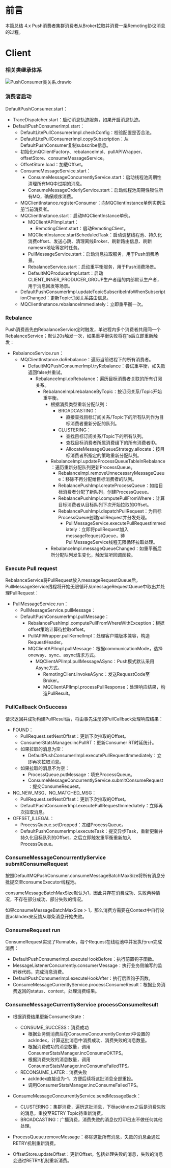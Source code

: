 # 前言

本篇总结 4.x Push消费者集群消费者从Broker拉取并消费一条Remoting协议消息的过程。

# Client

###  相关类继承体系

![PushConsumer类关系.drawio](C:\Users\c00567567\Desktop\PushConsumer类关系.drawio.png)

###  消费者启动

DefaultPushConsumer.start：

- TraceDispatcher.start：启动消息轨迹服务，如果开启消息轨迹。
- DefaultPushConsumerImpl.start：
  - DefaultLitePullConsumerImpl.checkConfig：校验配置是否合法。
  - DefaultLitePullConsumerImpl.copySubscription：从DefaultPushConsumer复制subscribe信息。
  - 初始化mQClientFactory、rebalanceImpl、pullAPIWrapper、offsetStore、consumeMessageService。
  - OffsetStore.load：加载Offset。
  - ConsumeMessageService.start：
    - ConsumeMessageConcurrentlyService.start：启动线程池周期性清理所有MQ中过期的消息。
    - ConsumeMessageOrderlyService.start：启动线程池周期性锁住所有MQ，确保顺序消费。
  - MQClientInstance.registerConsumer：向MQClientInstance单例实例注册当前消费者。
  - MQClientInstance.start：启动MQClientInstance单例。
    - MQClientAPIImpl.start：
      - RemotingClient.start：启动RemotingClient。
    - MQClientInstance.startScheduledTask：启动调整线程池、持久化消费offset、发送心跳、清理离线Broker、刷新路由信息、刷新namesrv地址等定时任务。
    - PullMessageService.start：启动消息拉取服务，用于Push消费场景。
    - RebalanceService.start：启动重平衡服务，用于Push消费场景。
    - DefaultMQProducerImpl.start：启动CLIENT_INNER_PRODUCER_GROUP生产者组的内部默认生产者，用于消息回发等场景。
  - DefaultPushConsumerImpl.updateTopicSubscribeInfoWhenSubscriptionChanged：更新Topic订阅关系路由信息。
  - MQClientInstance.rebalanceImmediately：立即重平衡一次。

###  Rebalance

Push消费首先由RebalanceService定时触发，单进程内多个消费者共用同一个RebalanceService；默认20s触发一次，如果重平衡失败将在1s后立即重新触发：

- RebalanceService.run：
  - MQClientInstance.doRebalance：遍历当前进程下的所有消费者。
    - DefaultMQPushConsumerImpl.tryRebalance：尝试重平衡，如失败返回false并重试。
      - RebalanceImpl.doRebalance：遍历目标消费者关联的所有订阅关系。
        - RebalanceImpl.rebalanceByTopic：按订阅关系/Topic开始重平衡。
          - 根据消费类型重新分配队列：
            - BROADCASTING：
              - 直接查找目标订阅关系/Topic下的所有队列作为目标消费者重新分配的队列。
            - CLUSTERING：
              - 查找目标订阅关系/Topic下的所有队列。
              - 查找目标消费者所属消费组下的所有消费者ID。
              - AllocateMessageQueueStrategy.allocate：按目标消费者所指定的策略重新分配队列。
          - RebalanceImpl.updateProcessQueueTableInRebalance：遍历重新分配队列更新ProcessQueue。
            - RebalanceImpl.removeUnnecessaryMessageQueue：移除不再分配给目标消费者的队列。
            - RebalancePushImpl.createProcessQueue：如给目标消费者分配了新队列，创建ProcessQueue。
            - RebalancePushImpl.computePullFromWhere：计算目标消费者从目标队列下次开始拉取的Offset。
            - RebalancePushImpl.dispatchPullRequest：为目标ProcessQueue创建pullRequest并分发处理。
              - PullMessageService.executePullRequestImmediately：立即将pullRequest加入messageRequestQueue，待PullMessageService线程无限循环拉取处理。
          - RebalanceImpl.messageQueueChanged：如重平衡后所分配队列发生变化，触发监听回调函数。

###  Execute Pull request

RebalanceService将PullRequest放入messageRequestQueue后，PullMessageService线程将开始无限循环从messageRequestQueue中取出并处理PullRequest：

- PullMessageService.run：
  - PullMessageService.pullMessage：
  - DefaultPushConsumerImpl.pullMessage：
    - RebalancePushImpl.computePullFromWhereWithException：根据offset策略计算待拉取offset。
    - PullAPIWrapper.pullKernelImpl：处理客户端版本兼容，构造RequestHeader。
    - MQClientAPIImpl.pullMessage：根据communicationMode，选择oneway、sync、async请求方式。
      - MQClientAPIImpl.pullMessageASync：Push模式默认采用Async方式。
        - RemotingClient.invokeASync：发送RequestCode至Broker。
        - MQClientAPIImpl.processPullResponse：处理响应结果，构造PullResult。

###  PullCallback OnSuccess

请求返回并成功构建PullResult后，将由事先注册的PullCallback处理响应结果：

- FOUND：
  - PullRequest.setNextOffset：更新下次拉取的Offset。
  - ConsumerStatsManager.incPullRT：更新Consumer RT时延统计。
  - 如果拉取的消息为空：
    - DefaultPushConsumerImpl.executePullRequestImmediately：立即再次拉取消息。
  - 如果拉取的消息不为空：
    - ProcessQueue.putMessage：填充ProcessQueue。
    - ConsumeMessageConcurrentlyService.submitConsumeRequest：提交ConsumeRequest。
- NO_NEW_MSG、NO_MATCHED_MSG：
  - PullRequest.setNextOffset：更新下次拉取的Offset。
  - DefaultPushConsumerImpl.executePullRequestImmediately：立即再次拉取消息。
- OFFSET_ILLEGAL：
  - ProcessQueue.setDropped：冻结ProcessQueue。
  - DefaultPushConsumerImpl.executeTask：提交异步Task，重新更新并持久化目标队列的Offset，之后立即触发重平衡重新加入ProcessQueue。

###  ConsumeMessageConcurrentlyService submitConsumeRequest

按照DefaultMQPushConsumer.consumeMessageBatchMaxSize将所有消息分批提交至consumeExecutor线程池。

consumeMessageBatchMaxSize默认为1，因此只存在消费成功、失败两种情况，不存在部分成功、部分失败的情况。

如果consumeMessageBatchMaxSize > 1，那么消费方需要在Context中自行设置ackIndex来反馈从哪条消息开始失败。

###  ConsumeRequest run

ConsumeRequest实现了Runnable，每个Request在线程池中并发执行run完成消费：

- DefaultPushConsumerImpl.executeHookBefore：执行前置钩子函数。
- MessageListenerConcurrently.consumerMessage：执行业务侧编写的监听器代码，完成消息消费。
- DefaultPushConsumerImpl.executeHookAfter：执行后置钩子函数。
- ConsumeMessageCurrentlyService.processConsumeResult：根据业务消费返回的status、context，处理消费结果。

###  ConsumeMessageCurrentlyService processConsumeResult

- 根据消费结果更新ConsumerState：
  - CONSUME_SUCCESS：消费成功
    - 根据业务侧消费后在ConsumeConcurrentlyContext中设置的ackIndex，计算这批消息中消费成功、消费失败的消息数量。
    - 根据消费成功的消息数量，调用ConsumerStatsManager.incConsumeOKTPS。
    - 根据消费失败的消息数量，调用ConsumerStatsManager.incConsumeFailedTPS。
  - RECONSUME_LATER：消费失败
    - ackIndex直接设为-1，方便后续将这批消息全部重投。
    - 调用ConsumerStatsManager.incConsumeFailedTPS。
- ConsumeMessageConcurrentlyService.sendMessageBack：
  - CLUSTERING：集群消费，遍历这批消息，下标ackIndex之后是消费失败的消息，重投至RETRY Topic待重新消费。
  - BROADCASTING：广播消费，消费失败的消息仅打印日志不做任何其他处理。

- ProcessQueue.removeMessage：移除这批所有消息，失败的消息会通过RETRY机制重新消费。
- OffsetStore.updateOffset：更新Offset，包括处理失败的消息，失败的消息会通过RETRY机制重新消费。
